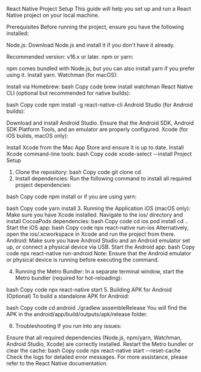 React Native Project Setup
This guide will help you set up and run a React Native project on your local machine.

Prerequisites
Before running the project, ensure you have the following installed:

Node.js: Download Node.js and install it if you don't have it already.

Recommended version: v16.x or later.
npm or yarn:

npm comes bundled with Node.js, but you can also install yarn if you prefer using it.
Install yarn.
Watchman (for macOS):

Install via Homebrew:
bash
Copy code
brew install watchman
React Native CLI (optional but recommended for native builds):

bash
Copy code
npm install -g react-native-cli
Android Studio (for Android builds):

Download and install Android Studio.
Ensure that the Android SDK, Android SDK Platform Tools, and an emulator are properly configured.
Xcode (for iOS builds, macOS only):

Install Xcode from the Mac App Store and ensure it is up to date.
Install Xcode command-line tools:
bash
Copy code
xcode-select --install
Project Setup
1. Clone the repository:
bash
Copy code
git clone <repository-url>
cd <project-directory>
2. Install dependencies:
Run the following command to install all required project dependencies:

bash
Copy code
npm install
or if you are using yarn:

bash
Copy code
yarn install
3. Running the Application
iOS (macOS only):
Make sure you have Xcode installed.
Navigate to the ios/ directory and install CocoaPods dependencies:
bash
Copy code
cd ios
pod install
cd ..
Start the iOS app:
bash
Copy code
npx react-native run-ios
Alternatively, open the ios/<project-name>.xcworkspace in Xcode and run the project from there.
Android:
Make sure you have Android Studio and an Android emulator set up, or connect a physical device via USB.
Start the Android app:
bash
Copy code
npx react-native run-android
Note: Ensure that the Android emulator or physical device is running before executing the command.

4. Running the Metro Bundler:
In a separate terminal window, start the Metro bundler (required for hot-reloading):

bash
Copy code
npx react-native start
5. Building APK for Android (Optional)
To build a standalone APK for Android:

bash
Copy code
cd android
./gradlew assembleRelease
You will find the APK in the android/app/build/outputs/apk/release folder.

6. Troubleshooting
If you run into any issues:

Ensure that all required dependencies (Node.js, npm/yarn, Watchman, Android Studio, Xcode) are correctly installed.
Restart the Metro bundler or clear the cache:
bash
Copy code
npx react-native start --reset-cache
Check the logs for detailed error messages.
For more assistance, please refer to the React Native documentation.
